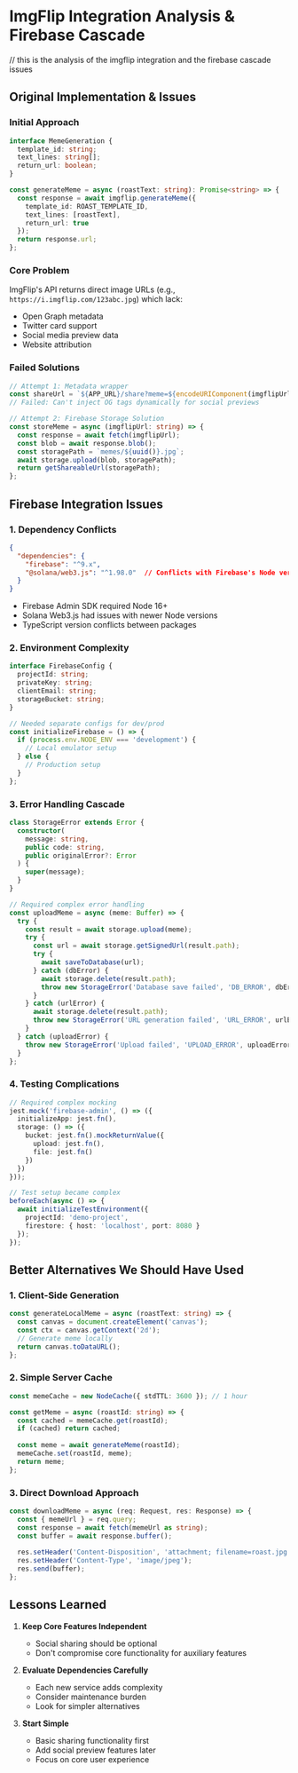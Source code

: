 # ImgFlip Integration Analysis & Firebase Cascade
// this is the analysis of the imgflip integration and the firebase cascade issues

## Original Implementation & Issues

### Initial Approach
```typescript
interface MemeGeneration {
  template_id: string;
  text_lines: string[];
  return_url: boolean;
}

const generateMeme = async (roastText: string): Promise<string> => {
  const response = await imgflip.generateMeme({
    template_id: ROAST_TEMPLATE_ID,
    text_lines: [roastText],
    return_url: true
  });
  return response.url;
};
```

### Core Problem
ImgFlip's API returns direct image URLs (e.g., `https://i.imgflip.com/123abc.jpg`) which lack:
- Open Graph metadata
- Twitter card support
- Social media preview data
- Website attribution

### Failed Solutions
```typescript
// Attempt 1: Metadata wrapper
const shareUrl = `${APP_URL}/share?meme=${encodeURIComponent(imgflipUrl)}`;
// Failed: Can't inject OG tags dynamically for social previews

// Attempt 2: Firebase Storage Solution
const storeMeme = async (imgflipUrl: string) => {
  const response = await fetch(imgflipUrl);
  const blob = await response.blob();
  const storagePath = `memes/${uuid()}.jpg`;
  await storage.upload(blob, storagePath);
  return getShareableUrl(storagePath);
};
```

## Firebase Integration Issues

### 1. Dependency Conflicts
```json
{
  "dependencies": {
    "firebase": "^9.x",
    "@solana/web3.js": "^1.98.0"  // Conflicts with Firebase's Node version
  }
}
```
- Firebase Admin SDK required Node 16+
- Solana Web3.js had issues with newer Node versions
- TypeScript version conflicts between packages

### 2. Environment Complexity
```typescript
interface FirebaseConfig {
  projectId: string;
  privateKey: string;
  clientEmail: string;
  storageBucket: string;
}

// Needed separate configs for dev/prod
const initializeFirebase = () => {
  if (process.env.NODE_ENV === 'development') {
    // Local emulator setup
  } else {
    // Production setup
  }
};
```

### 3. Error Handling Cascade
```typescript
class StorageError extends Error {
  constructor(
    message: string,
    public code: string,
    public originalError?: Error
  ) {
    super(message);
  }
}

// Required complex error handling
const uploadMeme = async (meme: Buffer) => {
  try {
    const result = await storage.upload(meme);
    try {
      const url = await storage.getSignedUrl(result.path);
      try {
        await saveToDatabase(url);
      } catch (dbError) {
        await storage.delete(result.path);
        throw new StorageError('Database save failed', 'DB_ERROR', dbError);
      }
    } catch (urlError) {
      await storage.delete(result.path);
      throw new StorageError('URL generation failed', 'URL_ERROR', urlError);
    }
  } catch (uploadError) {
    throw new StorageError('Upload failed', 'UPLOAD_ERROR', uploadError);
  }
};
```

### 4. Testing Complications
```typescript
// Required complex mocking
jest.mock('firebase-admin', () => ({
  initializeApp: jest.fn(),
  storage: () => ({
    bucket: jest.fn().mockReturnValue({
      upload: jest.fn(),
      file: jest.fn()
    })
  })
}));

// Test setup became complex
beforeEach(async () => {
  await initializeTestEnvironment({
    projectId: 'demo-project',
    firestore: { host: 'localhost', port: 8080 }
  });
});
```

## Better Alternatives We Should Have Used

### 1. Client-Side Generation
```typescript
const generateLocalMeme = async (roastText: string) => {
  const canvas = document.createElement('canvas');
  const ctx = canvas.getContext('2d');
  // Generate meme locally
  return canvas.toDataURL();
};
```

### 2. Simple Server Cache
```typescript
const memeCache = new NodeCache({ stdTTL: 3600 }); // 1 hour

const getMeme = async (roastId: string) => {
  const cached = memeCache.get(roastId);
  if (cached) return cached;
  
  const meme = await generateMeme(roastId);
  memeCache.set(roastId, meme);
  return meme;
};
```

### 3. Direct Download Approach
```typescript
const downloadMeme = async (req: Request, res: Response) => {
  const { memeUrl } = req.query;
  const response = await fetch(memeUrl as string);
  const buffer = await response.buffer();
  
  res.setHeader('Content-Disposition', 'attachment; filename=roast.jpg');
  res.setHeader('Content-Type', 'image/jpeg');
  res.send(buffer);
};
```

## Lessons Learned

1. **Keep Core Features Independent**
   - Social sharing should be optional
   - Don't compromise core functionality for auxiliary features

2. **Evaluate Dependencies Carefully**
   - Each new service adds complexity
   - Consider maintenance burden
   - Look for simpler alternatives

3. **Start Simple**
   - Basic sharing functionality first
   - Add social preview features later
   - Focus on core user experience 